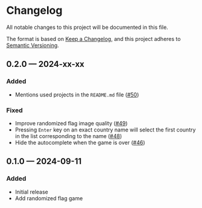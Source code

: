 # Changelog

All notable changes to this project will be documented in this file.

The format is based on [Keep a Changelog](https://keepachangelog.com/en/1.0.0/),
and this project adheres to [Semantic Versioning](https://semver.org/spec/v2.0.0.html).

## 0.2.0 &#8212; 2024-xx-xx

### Added

- Mentions used projects in the `README.md` file ([#50])

### Fixed

- Improve randomized flag image quality ([#49])
- Pressing `Enter` key on an exact country name will select the first country in the list corresponding to the name ([#48])
- Hide the autocomplete when the game is over ([#46])

## 0.1.0 &#8212; 2024-09-11

### Added

- Initial release
- Add randomized flag game

<!-- 0.2.0 -->
[#46]: https://github.com/wavepulse/atlas/issues/46
[#48]: https://github.com/wavepulse/atlas/issues/48
[#49]: https://github.com/wavepulse/atlas/issues/49
[#50]: https://github.com/wavepulse/atlas/issues/50
